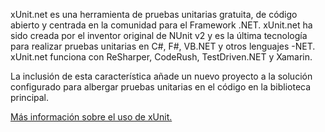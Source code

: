﻿xUnit.net es una herramienta de pruebas unitarias gratuita, de código abierto y centrada en la comunidad para el Framework .NET. xUnit.net ha sido creada por el inventor original de NUnit v2 y es la última tecnología para realizar pruebas unitarias en C#, F#, VB.NET y otros lenguajes -NET. xUnit.net funciona con ReSharper, CodeRush, TestDriven.NET y Xamarin. 

La inclusión de esta característica añade un nuevo proyecto a la solución configurado para albergar pruebas unitarias en el código en la biblioteca principal.

[Más información sobre el uso de xUnit.](https://xunit.github.io/)
